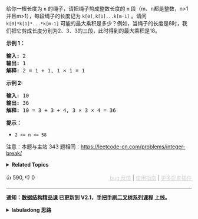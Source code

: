 <p>给你一根长度为 <code>n</code> 的绳子，请把绳子剪成整数长度的 <code>m</code> 段（m、n都是整数，n&gt;1并且m&gt;1），每段绳子的长度记为 <code>k[0],k[1]...k[m-1]</code> 。请问 <code>k[0]*k[1]*...*k[m-1]</code> 可能的最大乘积是多少？例如，当绳子的长度是8时，我们把它剪成长度分别为2、3、3的三段，此时得到的最大乘积是18。</p>

<p><strong>示例 1：</strong></p>

<pre><strong>输入: </strong>2
<strong>输出: </strong>1
<strong>解释: </strong>2 = 1 + 1, 1 × 1 = 1</pre>

<p><strong>示例&nbsp;2:</strong></p>

<pre><strong>输入: </strong>10
<strong>输出: </strong>36
<strong>解释: </strong>10 = 3 + 3 + 4, 3 ×&nbsp;3 ×&nbsp;4 = 36</pre>

<p><strong>提示：</strong></p>

<ul> 
 <li><code>2 &lt;= n &lt;= 58</code></li> 
</ul>

<p>注意：本题与主站 343 题相同：<a href="https://leetcode-cn.com/problems/integer-break/">https://leetcode-cn.com/problems/integer-break/</a></p>

<details><summary><strong>Related Topics</strong></summary>数学 | 动态规划</details><br>

<div>👍 590, 👎 0<span style='float: right;'><span style='color: gray;'><a href='https://github.com/labuladong/fucking-algorithm/discussions/939' target='_blank' style='color: lightgray;text-decoration: underline;'>bug 反馈</a> | <a href='https://labuladong.gitee.io/article/fname.html?fname=jb插件简介' target='_blank' style='color: lightgray;text-decoration: underline;'>使用指南</a> | <a href='https://labuladong.github.io/algo/images/others/%E5%85%A8%E5%AE%B6%E6%A1%B6.jpg' target='_blank' style='color: lightgray;text-decoration: underline;'>更多配套插件</a></span></span></div>

<div id="labuladong"><hr>

**通知：[数据结构精品课](https://aep.h5.xeknow.com/s/1XJHEO) 已更新到 V2.1，[手把手刷二叉树系列课程](https://aep.xet.tech/s/3YGcq3) 上线。**

<details><summary><strong>labuladong 思路</strong></summary>

## 基本思路

这道题和 [343. 整数拆分](/problems/integer-break) 一样，按照 [动态规划核心套路](https://labuladong.github.io/article/fname.html?fname=动态规划详解进阶) 的流程来就行了。

详细的思路看第 343 题吧，只要改个函数名就能解决这道题。

**标签：[动态规划](https://mp.weixin.qq.com/mp/appmsgalbum?__biz=MzAxODQxMDM0Mw==&action=getalbum&album_id=1318881141113536512)**

## 解法代码

```java
class Solution {
    int[] memo;

    public int cuttingRope(int n) {
        memo = new int[n + 1];
        return dp(n);
    }

    // 定义：拆分 n 获得的最大乘积为 dp(n)
    int dp(int n) {
        if (n == 0) {
            return 0;
        }
        if (n == 1) {
            return 1;
        }
        if (memo[n] > 0) {
            return memo[n];
        }

        // 状态转移方程
        int res = Integer.MIN_VALUE;
        for (int i = 1; i <= n; i++) {
            res = Math.max(res, i * Math.max(dp(n - i), n - i)
            );
        }
        memo[n] = res;
        return res;
    }

}
```

</details>
</div>





